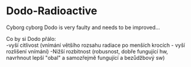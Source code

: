 # Dodo-Radioactive
 Cyborg cyborg Dodo is very faulty and needs to be improved...
 
 Co by si Dodo přálo:  
 -vyší citlivost (vnímání většího rozsahu radiace po menších krocích - vyší rozlišení vnímání)
 -Nižší rozbitnost (robusnost, dobře fungující hw, navrhnout lepší "obal" a samozřejmě fungující a bezůdžbový sw)
                       
